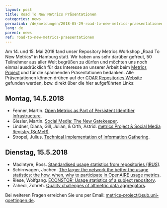 ```yaml
---
layout: post
title: Road To New Metrics Präsentationen
categories: news
permalink: /de/meldungen/2018-05-29-road-to-new-metrics-praesentationen
lang: de
parent: news
ref: road-to-new-metrics-praesentationen
---
```

<!-- Start editing content here-->
Am 14. und 15. Mai 2018 fand unser Repository Metrics Workshop „Road To New Metrics“ in Hamburg statt. Wir haben uns sehr darüber gefreut, 50 Teilnehmer aus aller Welt begrüßen zu dürfen und möchten uns noch einmal ausdrücklich für das Interesse an unserer Arbeit beim [Metrics Project](https://metrics-project.net/index.html) und für die spannenden Präsentationen bedanken. Alle Präsentationen können drüben auf der [COAR Repositories Website](https://www.coar-repositories.org/community/coar-annual-meeting-2018/programme/) gefunden werden, bzw. direkt über die hier aufgeführten Links:

## Montag, 14.5.2018
- Fenner, Martin. [Open Metrics as Part of Persistent Identifier Infrastructure](http://doi.org/10.5281/zenodo.1250026).
- Giesler, Martin. [Social Media: The New Gatekeeper](http://doi.org/10.5281/zenodo.1250028).
- Lindner, Diana, Gill, Julian, & Orth, Astrid. [metrics Project & Social Media Registry (SoMeR)](http://doi.org/10.5281/zenodo.1250032).
- Stropel, Julius. [Technical Implementation of Information Gathering](http://doi.org/10.5281/zenodo.1250034).

## Dienstag, 15.5.2018
- MacIntyre, Ross. [Standardised usage statistics from repositories (IRUS)](http://doi.org/10.5281/zenodo.1250036).
- Schirrwagen, Jochen. [The larger the network the better the usage statistics: the how, when, why to participate in OpenAIRE usage metrics](http://doi.org/10.5281/zenodo.1250038).
- Riese, Wolfgang. [ECONSTOR: Usage statistics of a subject repository](http://doi.org/10.5281/zenodo.1250040).
- Zahedi, Zohreh. [Quality challenges of altmetric data aggregators](http://doi.org/10.5281/zenodo.1250042).

Bei weiteren Fragen erreichen Sie uns per Email: metrics-project@sub.uni-goettingen.de.
